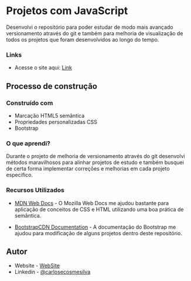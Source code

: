 # Projetos com JavaScript

Desenvolvi o repositório para poder estudar de modo mais avançado versionamento através do git e também para melhoria de visualização de todos os projetos que foram desenvolvidos ao longo do tempo.

### Links

-   Acesse o site aqui: [Link]()

## Processo de construção

### Construído com

-   Marcação HTML5 semântica
-   Propriedades personalizadas CSS
-   Bootstrap

### O que aprendi?

Durante o projeto de melhoria de versionamento através do git desenvolvi métodos maravilhosos para alinhar projetos de estudo e também busquei de certa forma implementar correções e melhorias em cada projeto especifico.

### Recursos Utilizados

-   [MDN Web Docs](https://developer.mozilla.org/pt-BR/docs/Web/CSS) - O Mozilla Web Docs me ajudou bastante para aplicação de conceitos de CSS e HTML utilizando uma boa prática de semântica.

-   [BootstrapCDN Documentation](https://getbootstrap.com/docs/4.1/getting-started/introduction/) - A documentação do Bootstrap me ajudou para modificação de alguns projetos dentro deste repositório.

## Autor

-   Website - [WebSite](https://carlosecosmesilva.github.io)
-   Linkedin - [@carlosecosmesilva](https://www.linkedin.com/in/carlosecdasilva/)
